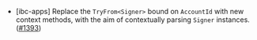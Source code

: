 - [ibc-apps] Replace the `TryFrom<Signer>` bound on `AccountId` with new
  context methods, with the aim of contextually parsing `Signer` instances.
  ([\#1393](https://github.com/cosmos/ibc-rs/pull/1393))

